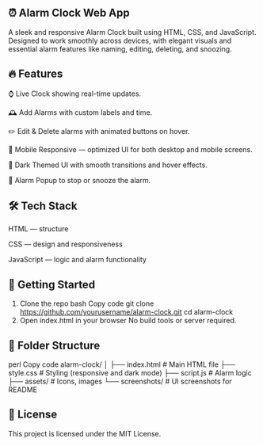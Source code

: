 ## ⏰ Alarm Clock Web App
A sleek and responsive Alarm Clock built using HTML, CSS, and JavaScript. Designed to work smoothly across devices, with elegant visuals and essential alarm features like naming, editing, deleting, and snoozing.

## 🔥 Features
⌚ Live Clock showing real-time updates.

🕰️ Add Alarms with custom labels and time.

✏️ Edit & Delete alarms with animated buttons on hover.

📱 Mobile Responsive — optimized UI for both desktop and mobile screens.

🌙 Dark Themed UI with smooth transitions and hover effects.

🔔 Alarm Popup to stop or snooze the alarm.


## 🛠️ Tech Stack
HTML — structure

CSS — design and responsiveness

JavaScript — logic and alarm functionality

## 🚀 Getting Started
1. Clone the repo
bash
Copy code
git clone https://github.com/yourusername/alarm-clock.git
cd alarm-clock
2. Open index.html in your browser
No build tools or server required.

## 📁 Folder Structure
perl
Copy code
alarm-clock/
│
├── index.html          # Main HTML file
├── style.css           # Styling (responsive and dark mode)
├── script.js           # Alarm logic
├── assets/             # Icons, images
└── screenshots/        # UI screenshots for README
## 📄 License
This project is licensed under the MIT License.
